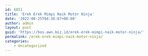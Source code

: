 ```yaml
---
id: 6851
title: 'Erek Erek Mimpi Naik Motor Ninja'
date: '2022-08-25T04:36:07+00:00'
author: admin
layout: post
guid: 'https://bos.awn.biz.id/erek-erek-mimpi-naik-motor-ninja/'
permalink: /erek-erek-mimpi-naik-motor-ninja/
categories:
    - Uncategorized
---
```


